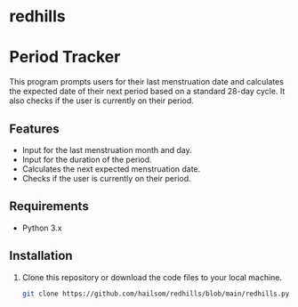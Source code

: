 # redhills
# Period Tracker

This program prompts users for their last menstruation date and calculates the expected date of their next period based on a standard 28-day cycle. It also checks if the user is currently on their period.

## Features

- Input for the last menstruation month and day.
- Input for the duration of the period.
- Calculates the next expected menstruation date.
- Checks if the user is currently on their period.

## Requirements

- Python 3.x

## Installation

1. Clone this repository or download the code files to your local machine.

   ```bash
   git clone https://github.com/hailsom/redhills/blob/main/redhills.py

